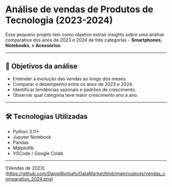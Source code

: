 # Análise de vendas de Produtos de Tecnologia (2023-2024)

Esse pequeno projeto tem como objetivo extrair insights sobre uma análise comparativa dos anos de 2023 e 2024 de três categorias - **Smartphones**, **Notebooks**, e **Acessórios**.

---

## 🧠 Objetivos da análise

- Entender a evolução das vendas ao longo dos meses.
- Comparar o desempenho entre os anos de 2023 e 2024.
- Identificar tendências sazonais e padrões de crescimento.
- Observar qual categoria teve maior crescimento ano a ano.

---

## 🛠️ Tecnologias Utilizadas

- Python 3.11+
- Jupyter Notebook
- Pandas
- Matplotlib 
- VSCode / Google Colab

---
![Vendas de 2023] (https://github.com/DanielBorbafs/DataMarket/blob/main/outputs/vendas_comparativo_2024.png)
